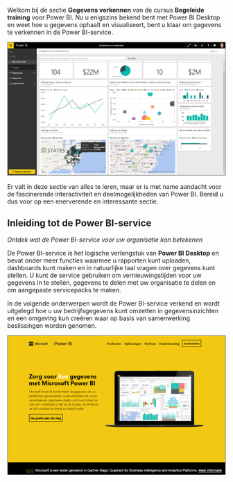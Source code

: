 Welkom bij de sectie **Gegevens verkennen** van de cursus **Begeleide training** voor Power BI. Nu u enigszins bekend bent met Power BI Desktop en weet hoe u gegevens ophaalt en visualiseert, bent u klaar om gegevens te verkennen in de Power BI-service.

![](media/4-0-intro-power-bi-service/4-0_2.png)

Er valt in deze sectie van alles te leren, maar er is met name aandacht voor de fascinerende interactiviteit en deelmogelijkheden van Power BI. Bereid u dus voor op een enerverende en interessante sectie.

## <a name="introduction-to-the-power-bi-service"></a>Inleiding tot de Power BI-service
*Ontdek wat de Power BI-service voor uw organisatie kan betekenen*

De Power BI-service is het logische verlengstuk van **Power BI Desktop** en bevat onder meer functies waarmee u rapporten kunt uploaden, dashboards kunt maken en in natuurlijke taal vragen over gegevens kunt stellen. U kunt de service gebruiken om vernieuwingstijden voor uw gegevens in te stellen, gegevens te delen met uw organisatie te delen en om aangepaste servicepacks te maken.

In de volgende onderwerpen wordt de Power BI-service verkend en wordt uitgelegd hoe u uw bedrijfsgegevens kunt omzetten in gegevensinzichten en een omgeving kun creëren waar op basis van samenwerking beslissingen worden genomen.

![](media/4-0-intro-power-bi-service/4-0_1.png)

